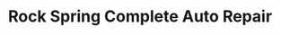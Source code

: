 ---
title: "Rock Spring Complete Auto Repair"
url: /bel-air/rock-spring-complete-auto-repair/
shop: car repair
---